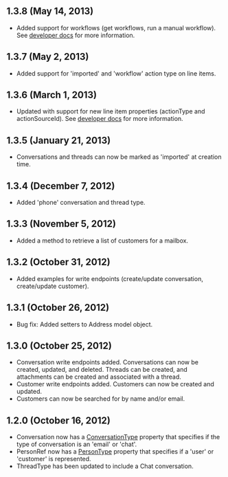 ## 1.3.8 (May 14, 2013)

* Added support for workflows (get workflows, run a manual workflow). See [developer docs](http://developer.helpscout.net/workflows/list/) for more information.

## 1.3.7 (May 2, 2013)

* Added support for 'imported' and 'workflow' action type on line items.

## 1.3.6 (March 1, 2013)

* Updated with support for new line item properties (actionType and actionSourceId). See [developer docs](http://developer.helpscout.net/) for more information.

## 1.3.5 (January 21, 2013)

* Conversations and threads can now be marked as 'imported' at creation time.

## 1.3.4 (December 7, 2012)

* Added 'phone' conversation and thread type.

## 1.3.3 (November 5, 2012)

* Added a method to retrieve a list of customers for a mailbox.

## 1.3.2 (October 31, 2012)

* Added examples for write endpoints (create/update conversation, create/update customer).

## 1.3.1 (October 26, 2012)

* Bug fix: Added setters to Address model object.

## 1.3.0 (October 25, 2012)

* Conversation write endpoints added. Conversations can now be created, updated, and deleted. Threads can be created, and attachments can be created and associated with a thread.
* Customer write endpoints added. Customers can now be created and updated.
* Customers can now be searched for by name and/or email.

## 1.2.0 (October 16, 2012)

* Conversation now has a [ConversationType](https://github.com/helpscout/helpscout-api-java/blob/master/src/main/java/net/helpscout/api/cbo/ConversationType.java) property that specifies if the type of conversation is an 'email' or 'chat'.
* PersonRef now has a [PersonType](https://github.com/helpscout/helpscout-api-java/blob/master/src/main/java/net/helpscout/api/cbo/PersonType.java) property that specifies if a 'user' or 'customer' is represented.
* ThreadType has been updated to include a Chat conversation.